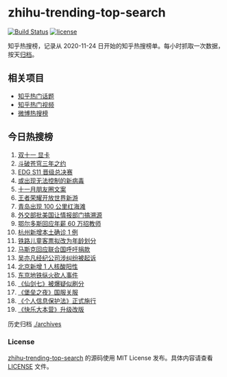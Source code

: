 # zhihu-trending-top-search

[![Build Status](https://github.com/justjavac/zhihu-trending-top-search/workflows/ci/badge.svg?branch=main)](https://github.com/justjavac/zhihu-trending-top-search/actions)
[![license](https://img.shields.io/github/license/justjavac/zhihu-trending-top-search)](https://github.com/justjavac/zhihu-trending-top-search/blob/main/LICENSE)

知乎热搜榜，记录从 2020-11-24 日开始的知乎热搜榜单。每小时抓取一次数据，按天[归档](./archives)。

## 相关项目

- [知乎热门话题](https://github.com/justjavac/zhihu-trending-hot-questions)
- [知乎热门视频](https://github.com/justjavac/zhihu-trending-hot-video)
- [微博热搜榜](https://github.com/justjavac/weibo-trending-hot-search)

## 今日热搜榜

<!-- BEGIN -->
<!-- 最后更新时间 Tue Nov 02 2021 06:11:03 GMT+0800 (China Standard Time) -->

1. [双十一 显卡](https://www.zhihu.com/search?q=显卡)
1. [斗破苍穹三年之约](https://www.zhihu.com/search?q=斗破苍穹特别篇3)
1. [EDG S11 晋级总决赛](https://www.zhihu.com/search?q=edg)
1. [或出现无法控制的新病毒](https://www.zhihu.com/search?q=新病毒)
1. [十一月朋友圈文案](https://www.zhihu.com/search?q=十一月)
1. [王者荣耀开放世界新游](https://www.zhihu.com/search?q=王者荣耀世界)
1. [青岛出现 100 公里红海滩](https://www.zhihu.com/search?q=青岛红海滩)
1. [外交部批美国让情报部门搞溯源](https://www.zhihu.com/search?q=新冠病毒溯源报告)
1. [鄂尔多斯回应年薪 60 万招教师](https://www.zhihu.com/search?q=年薪60万招教师)
1. [杭州新增本土确诊 1 例](https://www.zhihu.com/search?q=杭州疫情)
1. [铁路儿童客票拟改为年龄划分](https://www.zhihu.com/search?q=儿童客票)
1. [马斯克回应联合国呼吁捐款](https://www.zhihu.com/search?q=马斯克)
1. [吴亦凡经纪公司涉纠纷被起诉](https://www.zhihu.com/search?q=吴亦凡)
1. [北京新增 1 人核酸阳性](https://www.zhihu.com/search?q=北京疫情)
1. [东京地铁纵火砍人事件](https://www.zhihu.com/search?q=东京地铁)
1. [《仙剑七》被爆疑似刷分](https://www.zhihu.com/search?q=仙剑七)
1. [《堡垒之夜》国服关服](https://www.zhihu.com/search?q=堡垒之夜)
1. [《个人信息保护法》正式施行](https://www.zhihu.com/search?q=个人信息保护法)
1. [《快乐大本营》升级改版](https://www.zhihu.com/search?q=快乐大本营)

<!-- END -->

历史归档 [./archives](./archives)

### License

[zhihu-trending-top-search](https://github.com/justjavac/zhihu-trending-top-search)
的源码使用 MIT License 发布。具体内容请查看 [LICENSE](./LICENSE) 文件。
